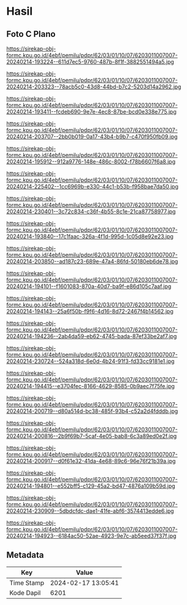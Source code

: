 # Hasil

## Foto C Plano

https://sirekap-obj-formc.kpu.go.id/4ebf/pemilu/pdpr/62/03/01/10/07/6203011007007-20240214-193224--611d7ec5-9760-487b-8f1f-3882551494a5.jpg

https://sirekap-obj-formc.kpu.go.id/4ebf/pemilu/pdpr/62/03/01/10/07/6203011007007-20240214-203323--78acb5c0-43d8-44bd-b7c2-5203d14a2962.jpg

https://sirekap-obj-formc.kpu.go.id/4ebf/pemilu/pdpr/62/03/01/10/07/6203011007007-20240214-193411--fcdeb690-9e7e-4ec8-87be-bcd0e338e775.jpg

https://sirekap-obj-formc.kpu.go.id/4ebf/pemilu/pdpr/62/03/01/10/07/6203011007007-20240214-203707--2bb0b019-0a17-43b4-b9b7-c470f950fb09.jpg

https://sirekap-obj-formc.kpu.go.id/4ebf/pemilu/pdpr/62/03/01/10/07/6203011007007-20240214-195912--912a9776-148e-486c-8002-f78b6607f6a8.jpg

https://sirekap-obj-formc.kpu.go.id/4ebf/pemilu/pdpr/62/03/01/10/07/6203011007007-20240214-225402--1cc6969b-e330-44c1-b53b-f958bae7da50.jpg

https://sirekap-obj-formc.kpu.go.id/4ebf/pemilu/pdpr/62/03/01/10/07/6203011007007-20240214-230401--3c72c834-c36f-4b55-8c1e-21ca87758977.jpg

https://sirekap-obj-formc.kpu.go.id/4ebf/pemilu/pdpr/62/03/01/10/07/6203011007007-20240214-193840--17c1faac-326a-4f1d-995d-1c05d8e92e23.jpg

https://sirekap-obj-formc.kpu.go.id/4ebf/pemilu/pdpr/62/03/01/10/07/6203011007007-20240214-203850--ad187c23-689e-47a4-86fd-50180eb6de78.jpg

https://sirekap-obj-formc.kpu.go.id/4ebf/pemilu/pdpr/62/03/01/10/07/6203011007007-20240214-194101--f1601083-870a-40d7-ba9f-e86d105c7aaf.jpg

https://sirekap-obj-formc.kpu.go.id/4ebf/pemilu/pdpr/62/03/01/10/07/6203011007007-20240214-194143--25a6f50b-f9f6-4d16-8d72-2467f4b14562.jpg

https://sirekap-obj-formc.kpu.go.id/4ebf/pemilu/pdpr/62/03/01/10/07/6203011007007-20240214-194236--2ab4da59-eb62-4745-bada-87ef33be2af7.jpg

https://sirekap-obj-formc.kpu.go.id/4ebf/pemilu/pdpr/62/03/01/10/07/6203011007007-20240214-230724--524a318d-6e0d-4b24-91f3-fd33cc9181e1.jpg

https://sirekap-obj-formc.kpu.go.id/4ebf/pemilu/pdpr/62/03/01/10/07/6203011007007-20240214-194415--e3704fec-8166-4629-8585-0b9aec7f75fe.jpg

https://sirekap-obj-formc.kpu.go.id/4ebf/pemilu/pdpr/62/03/01/10/07/6203011007007-20240214-200719--d80a514d-bc38-485f-93b4-c52a2d4fdddb.jpg

https://sirekap-obj-formc.kpu.go.id/4ebf/pemilu/pdpr/62/03/01/10/07/6203011007007-20240214-200816--2b9f69b7-5caf-4e05-bab8-6c3a89ed0e2f.jpg

https://sirekap-obj-formc.kpu.go.id/4ebf/pemilu/pdpr/62/03/01/10/07/6203011007007-20240214-200917--d0f61e32-41da-4e68-89c6-96e76f21b39a.jpg

https://sirekap-obj-formc.kpu.go.id/4ebf/pemilu/pdpr/62/03/01/10/07/6203011007007-20240214-194801--e552bff5-c129-45a2-bd47-4876a109b59d.jpg

https://sirekap-obj-formc.kpu.go.id/4ebf/pemilu/pdpr/62/03/01/10/07/6203011007007-20240214-230909--5dbdcfdc-dae1-41fe-abf6-3574413edde6.jpg

https://sirekap-obj-formc.kpu.go.id/4ebf/pemilu/pdpr/62/03/01/10/07/6203011007007-20240214-194923--6184ac50-52ae-4923-9e7c-ab5eed37f37f.jpg


## Metadata

| Key        | Value               |
| ---------- | ------------------- |
| Time Stamp | 2024-02-17 13:05:41 |
| Kode Dapil | 6201                |



